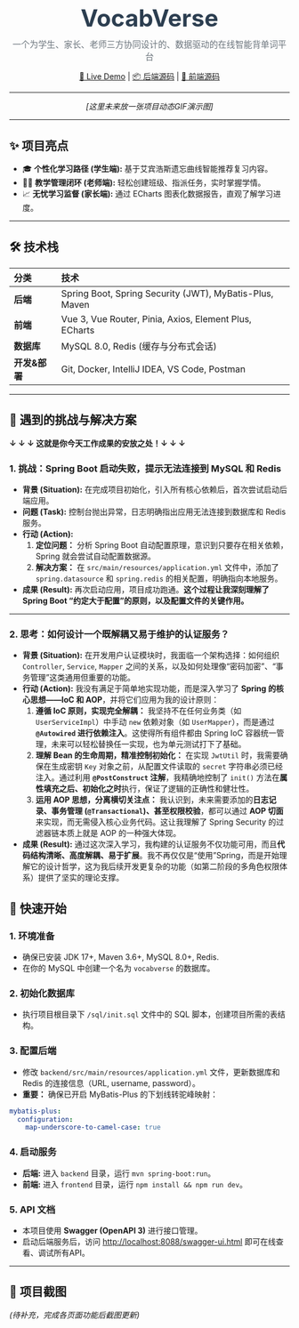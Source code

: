 <div align="center">
  <h1 style="font-size: 3em; color: #2c3e50; margin: 0;">VocabVerse</h1>
  <p style="font-size: 1.1em; color: #6c757d; margin-top: 10px;">一个为学生、家长、老师三方协同设计的、数据驱动的在线智能背单词平台</p>
  <p>
    <a href="[你的Live Demo链接，暂时留空]" target="_blank">🚀 Live Demo</a>   |  
    <a href="[你的后端仓库链接]" target="_blank">📦 后端源码</a>   |  
    <a href="[你的前端仓库链接]" target="_blank">🎨 前端源码</a>
  </p>
</div>

---

<div align="center">
  <p><i>[这里未来放一张项目动态GIF演示图]</i></p>
</div>

---

## ✨ 项目亮点

*   🎓 **个性化学习路径 (学生端):** 基于艾宾浩斯遗忘曲线智能推荐复习内容。
*   👨‍🏫 **教学管理闭环 (老师端):** 轻松创建班级、指派任务，实时掌握学情。
*   📈 **无忧学习监督 (家长端):** 通过 ECharts 图表化数据报告，直观了解学习进度。

---

## 🛠️ 技术栈

| 分类          | 技术                                                    |
| :------------ | :------------------------------------------------------ |
| **后端**      | Spring Boot, Spring Security (JWT), MyBatis-Plus, Maven |
| **前端**      | Vue 3, Vue Router, Pinia, Axios, Element Plus, ECharts  |
| **数据库**    | MySQL 8.0, Redis (缓存与分布式会话)                     |
| **开发&部署** | Git, Docker, IntelliJ IDEA, VS Code, Postman            |

---

## 🤔 遇到的挑战与解决方案

**↓ ↓ ↓ 这就是你今天工作成果的安放之处！↓ ↓ ↓**

### 1. 挑战：Spring Boot 启动失败，提示无法连接到 MySQL 和 Redis
*   **背景 (Situation):** 在完成项目初始化，引入所有核心依赖后，首次尝试启动后端应用。
*   **问题 (Task):** 控制台抛出异常，日志明确指出应用无法连接到数据库和 Redis 服务。
*   **行动 (Action):**
    1.  **定位问题：** 分析 Spring Boot 自动配置原理，意识到只要存在相关依赖，Spring 就会尝试自动配置数据源。
    2.  **解决方案：** 在 `src/main/resources/application.yml` 文件中，添加了 `spring.datasource` 和 `spring.redis` 的相关配置，明确指向本地服务。
*   **成果 (Result):** 再次启动应用，项目成功跑通。**这个过程让我深刻理解了 Spring Boot “约定大于配置”的原则，以及配置文件的关键作用。**

---
### 2. 思考：如何设计一个既解耦又易于维护的认证服务？
*   **背景 (Situation):** 在开发用户认证模块时，我面临一个架构选择：如何组织 `Controller`, `Service`, `Mapper` 之间的关系，以及如何处理像“密码加密”、“事务管理”这类通用但重要的功能。
*   **行动 (Action):** 我没有满足于简单地实现功能，而是深入学习了 **Spring 的核心思想——IoC 和 AOP**，并将它们应用为我的设计原则：
    1.  **遵循 IoC 原则，实现完全解耦：** 我坚持不在任何业务类（如 `UserServiceImpl`）中手动 `new` 依赖对象（如 `UserMapper`），而是通过 **`@Autowired` 进行依赖注入**。这使得所有组件都由 Spring IoC 容器统一管理，未来可以轻松替换任一实现，也为单元测试打下了基础。
    2.  **理解 Bean 的生命周期，精准控制初始化：** 在实现 `JwtUtil` 时，我需要确保在生成密钥 `Key` 对象之前，从配置文件读取的 `secret` 字符串必须已经注入。通过利用 **`@PostConstruct` 注解**，我精确地控制了 `init()` 方法在**属性填充之后、初始化之时**执行，保证了逻辑的正确性和健壮性。
    3.  **运用 AOP 思想，分离横切关注点：** 我认识到，未来需要添加的**日志记录、事务管理 (`@Transactional`)、甚至权限校验**，都可以通过 **AOP 切面**来实现，而无需侵入核心业务代码。这让我理解了 Spring Security 的过滤器链本质上就是 AOP 的一种强大体现。
*   **成果 (Result):** 通过这次深入学习，我构建的认证服务不仅功能可用，而且**代码结构清晰、高度解耦、易于扩展**。我不再仅仅是“使用”Spring，而是开始理解它的设计哲学，这为我后续开发更复杂的功能（如第二阶段的多角色权限体系）提供了坚实的理论支撑。

<!-- 未来你遇到的其他挑战可以继续添加在这里 -->

## 🚀 快速开始
### 1. 环境准备
*   确保已安装 JDK 17+, Maven 3.6+, MySQL 8.0+, Redis.
*   在你的 MySQL 中创建一个名为 `vocabverse` 的数据库。

### 2. 初始化数据库
*   执行项目根目录下 `/sql/init.sql` 文件中的 SQL 脚本，创建项目所需的表结构。

### 3. 配置后端
*   修改 `backend/src/main/resources/application.yml` 文件，更新数据库和 Redis 的连接信息（URL, username, password）。
*   **重要：** 确保已开启 MyBatis-Plus 的下划线转驼峰映射：
  ```yaml
  mybatis-plus:
    configuration:
      map-underscore-to-camel-case: true
  ```
### 4. 启动服务
*   **后端:** 进入 `backend` 目录，运行 `mvn spring-boot:run`。
*   **前端:** 进入 `frontend` 目录，运行 `npm install && npm run dev`。

### 5. API 文档
*   本项目使用 **Swagger (OpenAPI 3)** 进行接口管理。
*   启动后端服务后，访问 [http://localhost:8088/swagger-ui.html](http://localhost:8080/swagger-ui.html) 即可在线查看、调试所有API。
---

## 📸 项目截图

*(待补充，完成各页面功能后截图更新)*